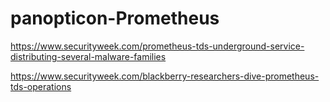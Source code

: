 # panopticon-Prometheus

https://www.securityweek.com/prometheus-tds-underground-service-distributing-several-malware-families

https://www.securityweek.com/blackberry-researchers-dive-prometheus-tds-operations

